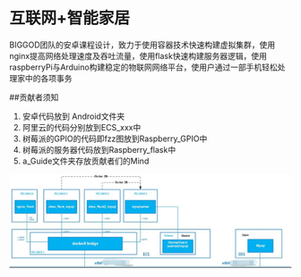 # 互联网+智能家居
BIGGOD团队的安卓课程设计，致力于使用容器技术快速构建虚拟集群，使用nginx提高网络处理速度及吞吐流量，使用flask快速构建服务器逻辑，使用raspberryPi与Arduino构建稳定的物联网网络平台，使用户通过一部手机轻松处理家中的各项事务


##贡献者须知
1. 安卓代码放到 Android文件夹
2. 阿里云的代码分别放到ECS_xxx中
3. 树莓派的GPIO的代码即fzz图放到Raspberry_GPIO中
4. 树莓派的服务器代码放到Raspberry_flask中
5. a_Guide文件夹存放贡献者们的Mind



![github](./a_GUIDE/ECS架构详情.jpg)
